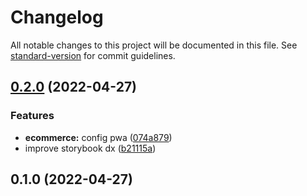 # Changelog

All notable changes to this project will be documented in this file. See [standard-version](https://github.com/conventional-changelog/standard-version) for commit guidelines.

## [0.2.0](https://github.com/LeoVitale/won-games/compare/v0.1.0...v0.2.0) (2022-04-27)


### Features

* **ecommerce:** config pwa ([074a879](https://github.com/LeoVitale/won-games/commit/074a8798be77d3653c76bd1a04c03f9f024da686))
* improve storybook dx ([b21115a](https://github.com/LeoVitale/won-games/commit/b21115a655a97c4195fb462fc3fed0a7f7ab5a5d))

## 0.1.0 (2022-04-27)
